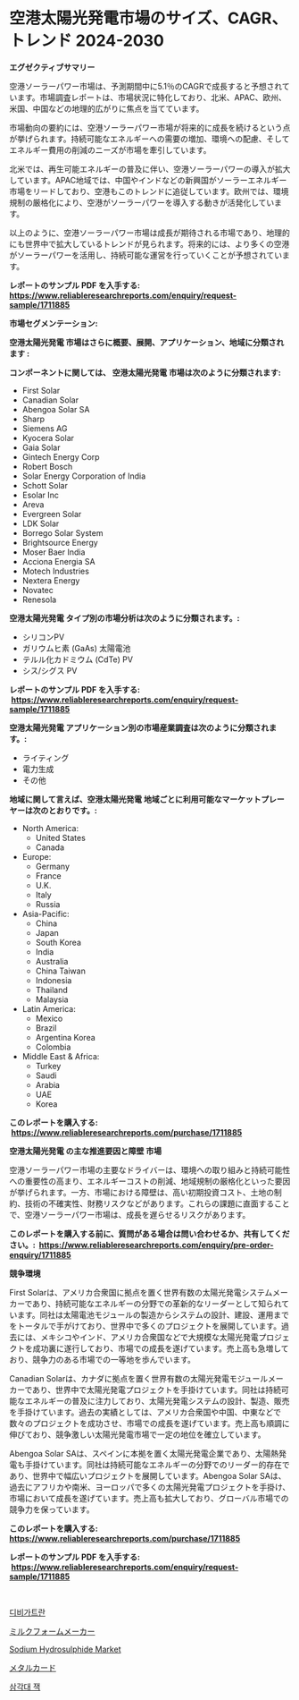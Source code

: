 <p><h1>空港太陽光発電市場のサイズ、CAGR、トレンド 2024-2030</h1></p><p><strong>エグゼクティブサマリー</strong></p>
<p><p>空港ソーラーパワー市場は、予測期間中に5.1％のCAGRで成長すると予想されています。市場調査レポートは、市場状況に特化しており、北米、APAC、欧州、米国、中国などの地理的広がりに焦点を当てています。</p><p>市場動向の要約には、空港ソーラーパワー市場が将来的に成長を続けるという点が挙げられます。持続可能なエネルギーへの需要の増加、環境への配慮、そしてエネルギー費用の削減のニーズが市場を牽引しています。</p><p>北米では、再生可能エネルギーの普及に伴い、空港ソーラーパワーの導入が拡大しています。APAC地域では、中国やインドなどの新興国がソーラーエネルギー市場をリードしており、空港もこのトレンドに追従しています。欧州では、環境規制の厳格化により、空港がソーラーパワーを導入する動きが活発化しています。</p><p>以上のように、空港ソーラーパワー市場は成長が期待される市場であり、地理的にも世界中で拡大しているトレンドが見られます。将来的には、より多くの空港がソーラーパワーを活用し、持続可能な運営を行っていくことが予想されています。</p></p>
<p><strong>レポートのサンプル PDF を入手する: <a href="https://www.reliableresearchreports.com/enquiry/request-sample/1711885">https://www.reliableresearchreports.com/enquiry/request-sample/1711885</a></strong></p>
<p><strong>市場セグメンテーション:</strong></p>
<p><strong> 空港太陽光発電 市場はさらに概要、展開、アプリケーション、地域に分類されます :</strong></p>
<p><strong>コンポーネントに関しては、 空港太陽光発電 市場は次のように分類されます: &nbsp;</strong></p>
<p><ul><li>First Solar</li><li>Canadian Solar</li><li>Abengoa Solar SA</li><li>Sharp</li><li>Siemens AG</li><li>Kyocera Solar</li><li>Gaia Solar</li><li>Gintech Energy Corp</li><li>Robert Bosch</li><li>Solar Energy Corporation of India</li><li>Schott Solar</li><li>Esolar Inc</li><li>Areva</li><li>Evergreen Solar</li><li>LDK Solar</li><li>Borrego Solar System</li><li>Brightsource Energy</li><li>Moser Baer India</li><li>Acciona Energia SA</li><li>Motech Industries</li><li>Nextera Energy</li><li>Novatec</li><li>Renesola</li></ul></p>
<p><strong> 空港太陽光発電 タイプ別の市場分析は次のように分類されます。:</strong></p>
<p><ul><li>シリコンPV</li><li>ガリウムヒ素 (GaAs) 太陽電池</li><li>テルル化カドミウム (CdTe) PV</li><li>シス/シグス PV</li></ul></p>
<p><strong>レポートのサンプル PDF を入手する: &nbsp;<a href="https://www.reliableresearchreports.com/enquiry/request-sample/1711885">https://www.reliableresearchreports.com/enquiry/request-sample/1711885</a></strong></p>
<p><strong> 空港太陽光発電 アプリケーション別の市場産業調査は次のように分類されます。:</strong></p>
<p><ul><li>ライティング</li><li>電力生成</li><li>その他</li></ul></p>
<p><strong>地域に関して言えば、空港太陽光発電 地域ごとに利用可能なマーケットプレーヤーは次のとおりです。:</strong></p>
<p><ul>
    <li>
        North America:
        <ul>
            <li>United States</li>
            <li>Canada</li>
        </ul>
    </li>
    <li>
        Europe:
        <ul>
            <li>Germany</li>
            <li>France</li>
            <li>U.K.</li>
            <li>Italy</li>
            <li>Russia</li>
        </ul>
    </li>
    <li>
        Asia-Pacific:
        <ul>
            <li>China</li>
            <li>Japan</li>
            <li>South Korea</li>
            <li>India</li>
            <li>Australia</li>
            <li>China Taiwan</li>
            <li>Indonesia</li>
            <li>Thailand</li>
            <li>Malaysia</li>
        </ul>
    </li>
    <li>
        Latin America:
        <ul>
            <li>Mexico</li>
            <li>Brazil</li>
            <li>Argentina Korea</li>
            <li>Colombia</li>
        </ul>
    </li>
    <li>
        Middle East & Africa:
        <ul>
            <li>Turkey</li>
            <li>Saudi</li>
            <li>Arabia</li>
            <li>UAE</li>
            <li>Korea</li>
        </ul>
    </li>
    </ul></p>
<p><strong>このレポートを購入する: &nbsp;<a href="https://www.reliableresearchreports.com/purchase/1711885">https://www.reliableresearchreports.com/purchase/1711885</a></strong></p>
<p><strong>空港太陽光発電 の主な推進要因と障壁 市場</strong></p>
<p><p>空港ソーラーパワー市場の主要なドライバーは、環境への取り組みと持続可能性への重要性の高まり、エネルギーコストの削減、地域規制の厳格化といった要因が挙げられます。一方、市場における障壁は、高い初期投資コスト、土地の制約、技術の不確実性、財務リスクなどがあります。これらの課題に直面することで、空港ソーラーパワー市場は、成長を遅らせるリスクがあります。</p></p>
<p><strong>このレポートを購入する前に、質問がある場合は問い合わせるか、共有してください。:&nbsp; <a href="https://www.reliableresearchreports.com/enquiry/pre-order-enquiry/1711885">https://www.reliableresearchreports.com/enquiry/pre-order-enquiry/1711885</a></strong></p>
<p><strong>競争環境</strong></p>
<p><p>First Solarは、アメリカ合衆国に拠点を置く世界有数の太陽光発電システムメーカーであり、持続可能なエネルギーの分野での革新的なリーダーとして知られています。同社は太陽電池モジュールの製造からシステムの設計、建設、運用までをトータルで手がけており、世界中で多くのプロジェクトを展開しています。過去には、メキシコやインド、アメリカ合衆国などで大規模な太陽光発電プロジェクトを成功裏に遂行しており、市場での成長を遂げています。売上高も急増しており、競争力のある市場での一等地を歩んでいます。</p><p>Canadian Solarは、カナダに拠点を置く世界有数の太陽光発電モジュールメーカーであり、世界中で太陽光発電プロジェクトを手掛けています。同社は持続可能なエネルギーの普及に注力しており、太陽光発電システムの設計、製造、販売を手掛けています。過去の実績としては、アメリカ合衆国や中国、中東などで数々のプロジェクトを成功させ、市場での成長を遂げています。売上高も順調に伸びており、競争激しい太陽光発電市場で一定の地位を確立しています。</p><p>Abengoa Solar SAは、スペインに本拠を置く太陽光発電企業であり、太陽熱発電も手掛けています。同社は持続可能なエネルギーの分野でのリーダー的存在であり、世界中で幅広いプロジェクトを展開しています。Abengoa Solar SAは、過去にアフリカや南米、ヨーロッパで多くの太陽光発電プロジェクトを手掛け、市場において成長を遂げています。売上高も拡大しており、グローバル市場での競争力を保っています。</p></p>
<p><strong>このレポートを購入する: &nbsp; <a href="https://www.reliableresearchreports.com/purchase/1711885">https://www.reliableresearchreports.com/purchase/1711885</a></strong></p>
<p><strong>レポートのサンプル PDF を入手する: &nbsp;<a href="https://www.reliableresearchreports.com/enquiry/request-sample/1711885">https://www.reliableresearchreports.com/enquiry/request-sample/1711885</a></strong><strong></strong></p>
<p>&nbsp;</p>
<p><p><a href="https://medium.com/@josefarice/%EB%94%94%EB%B9%84%EA%B0%80%ED%8A%B8%EB%9E%80-%EC%8B%9C%EC%9E%A5-%EC%8B%9C%EC%9E%A5-cagr-%EC%8B%9C%EC%9E%A5-%ED%8A%B8%EB%A0%8C%EB%93%9C-%EB%B0%8F-%EC%84%B1%EC%9E%A5-%EC%A0%84%EB%9E%B5%EC%97%90-%EB%8C%80%ED%95%9C-%ED%86%B5%EC%B0%B0%EB%A0%A5-f4b6f5afabd7">디비가트란</a></p><p><a href="https://medium.com/@oliveyew35/%E3%83%9F%E3%83%AB%E3%82%AF%E3%83%95%E3%82%A9%E3%83%BC%E3%83%A0%E3%83%A1%E3%83%BC%E3%82%AB%E3%83%BC%E5%B8%82%E5%A0%B4%E3%81%AF-%E5%B8%82%E5%A0%B4%E3%82%B7%E3%82%A7%E3%82%A2-%E3%82%B5%E3%82%A4%E3%82%BA-%E3%81%8A%E3%82%88%E3%81%B32031%E5%B9%B4%E3%81%BE%E3%81%A7%E3%81%AE%E4%BA%88%E6%B8%AC%E3%81%AB%E7%84%A6%E7%82%B9%E3%82%92%E5%BD%93%E3%81%A6%E3%81%A6%E3%81%84%E3%81%BE%E3%81%99-e85fce9d1d21">ミルクフォームメーカー</a></p><p><a href="https://github.com/jsmusil/Market-Research-Report-List-2/blob/main/sodium-hydrosulphide-market.md">Sodium Hydrosulphide Market</a></p><p><a href="https://medium.com/@byroalenzuela76845/%E3%83%A1%E3%82%BF%E3%83%AB%E3%82%AB%E3%83%BC%E3%83%89%E5%B8%82%E5%A0%B4-%E7%AB%B6%E4%BA%89%E5%88%86%E6%9E%90-%E5%B8%82%E5%A0%B4%E5%8B%95%E5%90%91-2031%E5%B9%B4%E3%81%BE%E3%81%A7%E3%81%AE%E4%BA%88%E6%B8%AC-c85a6d93917c">メタルカード</a></p><p><a href="https://medium.com/@simeonbode1/%ED%8A%B8%EB%9D%BC%EC%9D%B4%ED%8F%AC%EB%93%9C-%EC%9E%AD-%EC%8B%9C%EC%9E%A5-%EC%A0%90%EC%9C%A0%EC%9C%A8-%EB%B3%80%ED%99%94-%EB%B0%8F-%EC%8B%9C%EC%9E%A5-%EC%84%B1%EC%9E%A5-%EC%B6%94%EC%9D%B4-2024-2031%EB%85%84-1de1922a69ad">삼각대 잭</a></p></p>